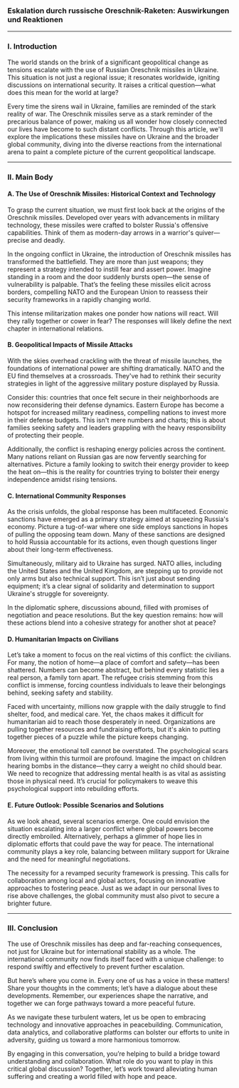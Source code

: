 ### **Eskalation durch russische Oreschnik-Raketen: Auswirkungen und Reaktionen**

---

### **I. Introduction**

The world stands on the brink of a significant geopolitical change as tensions escalate with the use of Russian Oreschnik missiles in Ukraine. This situation is not just a regional issue; it resonates worldwide, igniting discussions on international security. It raises a critical question—what does this mean for the world at large?

Every time the sirens wail in Ukraine, families are reminded of the stark reality of war. The Oreschnik missiles serve as a stark reminder of the precarious balance of power, making us all wonder how closely connected our lives have become to such distant conflicts. Through this article, we'll explore the implications these missiles have on Ukraine and the broader global community, diving into the diverse reactions from the international arena to paint a complete picture of the current geopolitical landscape.

---

### **II. Main Body**

#### **A. The Use of Oreschnik Missiles: Historical Context and Technology**

To grasp the current situation, we must first look back at the origins of the Oreschnik missiles. Developed over years with advancements in military technology, these missiles were crafted to bolster Russia's offensive capabilities. Think of them as modern-day arrows in a warrior's quiver—precise and deadly.

In the ongoing conflict in Ukraine, the introduction of Oreschnik missiles has transformed the battlefield. They are more than just weapons; they represent a strategy intended to instill fear and assert power. Imagine standing in a room and the door suddenly bursts open—the sense of vulnerability is palpable. That’s the feeling these missiles elicit across borders, compelling NATO and the European Union to reassess their security frameworks in a rapidly changing world.

This intense militarization makes one ponder how nations will react. Will they rally together or cower in fear? The responses will likely define the next chapter in international relations.

#### **B. Geopolitical Impacts of Missile Attacks**

With the skies overhead crackling with the threat of missile launches, the foundations of international power are shifting dramatically. NATO and the EU find themselves at a crossroads. They've had to rethink their security strategies in light of the aggressive military posture displayed by Russia. 

Consider this: countries that once felt secure in their neighborhoods are now reconsidering their defense dynamics. Eastern Europe has become a hotspot for increased military readiness, compelling nations to invest more in their defense budgets. This isn't mere numbers and charts; this is about families seeking safety and leaders grappling with the heavy responsibility of protecting their people.

Additionally, the conflict is reshaping energy policies across the continent. Many nations reliant on Russian gas are now fervently searching for alternatives. Picture a family looking to switch their energy provider to keep the heat on—this is the reality for countries trying to bolster their energy independence amidst rising tensions.

#### **C. International Community Responses**

As the crisis unfolds, the global response has been multifaceted. Economic sanctions have emerged as a primary strategy aimed at squeezing Russia's economy. Picture a tug-of-war where one side employs sanctions in hopes of pulling the opposing team down. Many of these sanctions are designed to hold Russia accountable for its actions, even though questions linger about their long-term effectiveness.

Simultaneously, military aid to Ukraine has surged. NATO allies, including the United States and the United Kingdom, are stepping up to provide not only arms but also technical support. This isn’t just about sending equipment; it’s a clear signal of solidarity and determination to support Ukraine's struggle for sovereignty.

In the diplomatic sphere, discussions abound, filled with promises of negotiation and peace resolutions. But the key question remains: how will these actions blend into a cohesive strategy for another shot at peace?

#### **D. Humanitarian Impacts on Civilians**

Let’s take a moment to focus on the real victims of this conflict: the civilians. For many, the notion of home—a place of comfort and safety—has been shattered. Numbers can become abstract, but behind every statistic lies a real person, a family torn apart. The refugee crisis stemming from this conflict is immense, forcing countless individuals to leave their belongings behind, seeking safety and stability.

Faced with uncertainty, millions now grapple with the daily struggle to find shelter, food, and medical care. Yet, the chaos makes it difficult for humanitarian aid to reach those desperately in need. Organizations are pulling together resources and fundraising efforts, but it's akin to putting together pieces of a puzzle while the picture keeps changing.

Moreover, the emotional toll cannot be overstated. The psychological scars from living within this turmoil are profound. Imagine the impact on children hearing bombs in the distance—they carry a weight no child should bear. We need to recognize that addressing mental health is as vital as assisting those in physical need. It’s crucial for policymakers to weave this psychological support into rebuilding efforts.

#### **E. Future Outlook: Possible Scenarios and Solutions**

As we look ahead, several scenarios emerge. One could envision the situation escalating into a larger conflict where global powers become directly embroiled. Alternatively, perhaps a glimmer of hope lies in diplomatic efforts that could pave the way for peace. The international community plays a key role, balancing between military support for Ukraine and the need for meaningful negotiations.

The necessity for a revamped security framework is pressing. This calls for collaboration among local and global actors, focusing on innovative approaches to fostering peace. Just as we adapt in our personal lives to rise above challenges, the global community must also pivot to secure a brighter future.

---

### **III. Conclusion**

The use of Oreschnik missiles has deep and far-reaching consequences, not just for Ukraine but for international stability as a whole. The international community now finds itself faced with a unique challenge: to respond swiftly and effectively to prevent further escalation.

But here’s where you come in. Every one of us has a voice in these matters! Share your thoughts in the comments; let’s have a dialogue about these developments. Remember, our experiences shape the narrative, and together we can forge pathways toward a more peaceful future.

As we navigate these turbulent waters, let us be open to embracing technology and innovative approaches in peacebuilding. Communication, data analytics, and collaborative platforms can bolster our efforts to unite in adversity, guiding us toward a more harmonious tomorrow. 

By engaging in this conversation, you’re helping to build a bridge toward understanding and collaboration. What role do you want to play in this critical global discussion? Together, let’s work toward alleviating human suffering and creating a world filled with hope and peace.